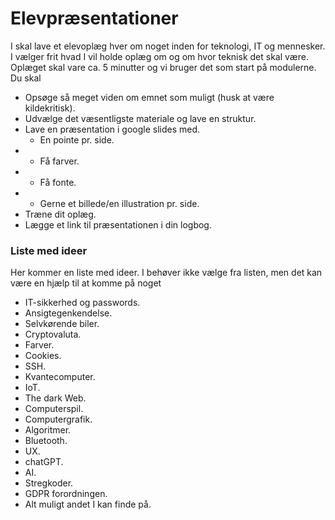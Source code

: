 # Elevpræsentationer

I skal lave et elevoplæg hver om noget inden for teknologi, IT og mennesker. I vælger frit hvad I vil holde oplæg om og om hvor teknisk det skal være. Oplæget skal vare ca. 5 minutter og vi bruger det som start på modulerne. Du skal
* Opsøge så meget viden om emnet som muligt (husk at være kildekritisk).
* Udvælge det væsentligste materiale og lave en struktur.
* Lave en præsentation i google slides med.
    - En pointe pr. side.
* * Få farver.
* * Få fonte.
* * Gerne et billede/en illustration pr. side.
* Træne dit oplæg.
* Lægge et link til præsentationen i din logbog.

### Liste med ideer
Her kommer en liste med ideer. I behøver ikke vælge fra listen, men det kan være en hjælp til at komme på noget
* IT-sikkerhed og passwords.
* Ansigtegenkendelse.
* Selvkørende biler.
* Cryptovaluta.
* Farver.
* Cookies.
* SSH.
* Kvantecomputer.
* IoT.
* The dark Web.
* Computerspil.
* Computergrafik.
* Algoritmer.
* Bluetooth.
* UX.
* chatGPT.
* AI.
* Stregkoder.
* GDPR forordningen.
* Alt muligt andet I kan finde på.